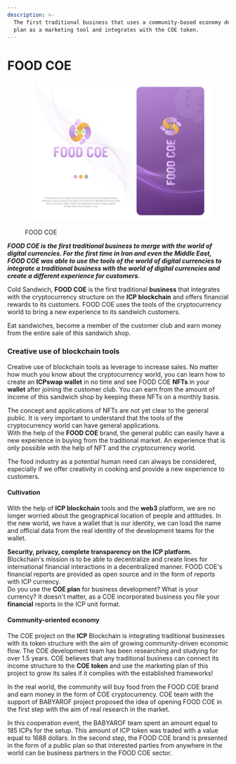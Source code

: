 ```yaml
---
description: >-
  The first traditional business that uses a community-based economy development
  plan as a marketing tool and integrates with the COE token.
---
```


# FOOD COE

<figure><img src=".gitbook/assets/project-desk-9c017964c25f753dd71c7e93fefea74d.jpg" alt=""><figcaption><p>FOOD COE</p></figcaption></figure>

_**FOOD COE is the first traditional business to merge with the world of digital currencies. For the first time in Iran and even the Middle East, FOOD COE was able to use the tools of the world of digital currencies to integrate a traditional business with the world of digital currencies and create a different experience for customers.**_

Cold Sandwich, **FOOD COE** is the first traditional **business** that integrates with the cryptocurrency structure on the **ICP blockchain** and offers financial rewards to its customers. FOOD COE uses the tools of the cryptocurrency world to bring a new experience to its sandwich customers.

Eat sandwiches, become a member of the customer club and earn money from the entire sale of this sandwich shop.

### Creative use of blockchain tools

Creative use of blockchain tools as leverage to increase sales. No matter how much you know about the cryptocurrency world, you can learn how to create an **ICPswap wallet** in no time and see FOOD COE **NFTs** in your **wallet** after joining the customer club. You can earn from the amount of income of this sandwich shop by keeping these NFTs on a monthly basis.

The concept and applications of NFTs are not yet clear to the general public. It is very important to understand that the tools of the cryptocurrency world can have general applications.\
With the help of the **FOOD COE** brand, the general public can easily have a new experience in buying from the traditional market. An experience that is only possible with the help of NFT and the cryptocurrency world.

The food industry as a potential human need can always be considered, especially if we offer creativity in cooking and provide a new experience to customers.

#### Cultivation

With the help of **ICP blockchain** tools and the **web3** platform, we are no longer worried about the geographical location of people and attitudes. In the new world, we have a wallet that is our identity, we can load the name and official data from the real identity of the development teams for the wallet.

**Security, privacy, complete transparency on the ICP platform.** Blockchain's mission is to be able to decentralize and create lines for international financial interactions in a decentralized manner. FOOD COE's financial reports are provided as open source and in the form of reports with ICP currency.\
Do you use the **COE plan** for business development? What is your currency? It doesn't matter, as a COE incorporated business you file your **financial** reports in the ICP unit format.

#### Community-oriented economy

The COE project on the **ICP** Blockchain is integrating traditional businesses with its token structure with the aim of growing community-driven economic flow. The COE development team has been researching and studying for over 1.5 years. COE believes that any traditional business can connect its income structure to the **COE token** and use the marketing plan of this project to grow its sales if it complies with the established frameworks!

In the real world, the community will buy food from the FOOD COE brand and earn money in the form of COE cryptocurrency. COE team with the support of BABYAROF project proposed the idea of opening FOOD COE in the first step with the aim of real research in the market.

In this cooperation event, the BABYAROF team spent an amount equal to 185 ICPs for the setup. This amount of ICP token was traded with a value equal to 1688 dollars. In the second step, the FOOD COE brand is presented in the form of a public plan so that interested parties from anywhere in the world can be business partners in the FOOD COE sector.


